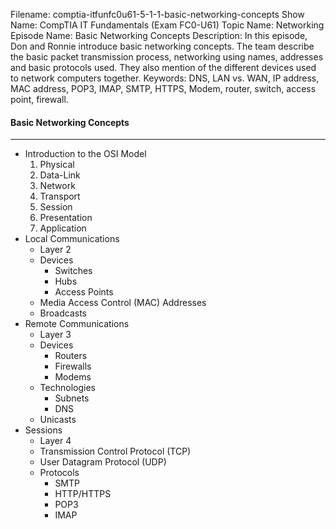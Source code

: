 Filename: comptia-itfunfc0u61-5-1-1-basic-networking-concepts
Show Name: CompTIA IT Fundamentals (Exam FC0-U61)
Topic Name: Networking
Episode Name: Basic Networking Concepts
Description: In this episode, Don and Ronnie introduce basic networking concepts.  The team describe the basic packet transmission process, networking using names, addresses and basic protocols used.  They also mention of the different devices used to network computers together.
Keywords: DNS, LAN vs. WAN, IP address, MAC address, POP3, IMAP, SMTP, HTTPS, Modem, router, switch, access point, firewall.

#### Basic Networking Concepts
---

* Introduction to the OSI Model
	1. Physical
	2. Data-Link
	3. Network
	4. Transport
	5. Session
	6. Presentation
	7. Application
* Local Communications
	+ Layer 2
	+ Devices
		- Switches
		- Hubs
		- Access Points
	+ Media Access Control (MAC) Addresses
	+ Broadcasts
* Remote Communications
	+ Layer 3
	+ Devices
		- Routers
		- Firewalls
		- Modems
	+ Technologies
		- Subnets
		- DNS
	+ Unicasts
* Sessions
	+ Layer 4
	+ Transmission Control Protocol (TCP)
	+ User Datagram Protocol (UDP)
	+ Protocols
		- SMTP
		- HTTP/HTTPS
		- POP3
		- IMAP
